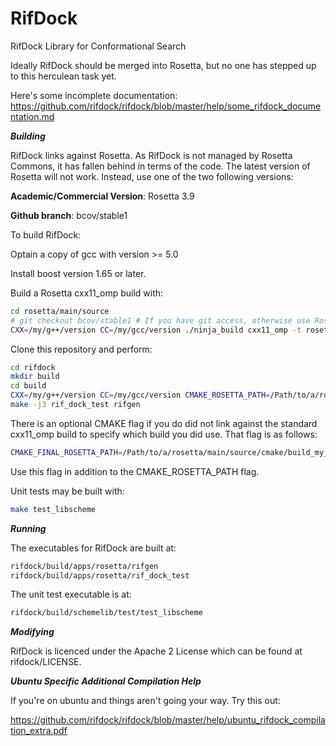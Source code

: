 # RifDock
RifDock Library for Conformational Search

Ideally RifDock should be merged into Rosetta, but no one has stepped up to this herculean task yet.

Here's some incomplete documentation:
https://github.com/rifdock/rifdock/blob/master/help/some_rifdock_documentation.md

***Building***

RifDock links against Rosetta. As RifDock is not managed by Rosetta Commons, it has fallen behind in terms of the code. The latest version of Rosetta will not work. Instead, use one of the two following versions:

<b>Academic/Commercial Version</b>: Rosetta 3.9

<b>Github branch</b>: bcov/stable1

To build RifDock:

Optain a copy of gcc with version >= 5.0

Install boost version 1.65 or later.

Build a Rosetta cxx11_omp build with:  
```bash
cd rosetta/main/source
# git checkout bcov/stable1 # If you have git access, otherwise use Rosetta 3.9
CXX=/my/g++/version CC=/my/gcc/version ./ninja_build cxx11_omp -t rosetta_scripts -remake  
```

Clone this repository and perform:  
```bash
cd rifdock  
mkdir build  
cd build  
CXX=/my/g++/version CC=/my/gcc/version CMAKE_ROSETTA_PATH=/Path/to/a/rosetta/main cmake .. -DCMAKE_BUILD_TYPE=Release  
make -j3 rif_dock_test rifgen  
```

There is an optional CMAKE flag if you do did not link against the standard cxx11_omp build to specify which build you did use. That flag is as follows:  
```bash
CMAKE_FINAL_ROSETTA_PATH=/Path/to/a/rosetta/main/source/cmake/build_my_custom_build_type  
```

Use this flag in addition to the CMAKE_ROSETTA_PATH flag.

Unit tests may be built with:  
```bash
make test_libscheme  
```

***Running***

The executables for RifDock are built at:  
```bash
rifdock/build/apps/rosetta/rifgen  
rifdock/build/apps/rosetta/rif_dock_test  
```

The unit test executable is at:  
```bash
rifdock/build/schemelib/test/test_libscheme  
```


***Modifying***

RifDock is licenced under the Apache 2 License which can be found at rifdock/LICENSE.



***Ubuntu Specific Additional Compilation Help***

If you're on ubuntu and things aren't going your way. Try this out:

https://github.com/rifdock/rifdock/blob/master/help/ubuntu_rifdock_compilation_extra.pdf
